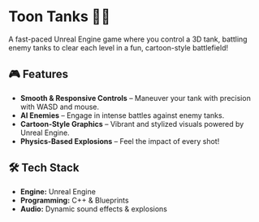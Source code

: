 # Toon Tanks 🚀💥

A fast-paced Unreal Engine game where you control a 3D tank, battling enemy tanks to clear each level in a fun, cartoon-style battlefield!

## 🎮 Features
- **Smooth & Responsive Controls** – Maneuver your tank with precision with WASD and mouse.
- **AI Enemies** – Engage in intense battles against enemy tanks.
- **Cartoon-Style Graphics** – Vibrant and stylized visuals powered by Unreal Engine.
- **Physics-Based Explosions** – Feel the impact of every shot!

## 🛠 Tech Stack
- **Engine:** Unreal Engine
- **Programming:** C++ & Blueprints
- **Audio:** Dynamic sound effects & explosions
